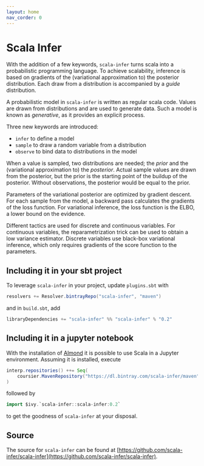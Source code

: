 ```yaml
---
layout: home
nav_corder: 0
---
```


# Scala Infer
With the addition of a few keywords, `scala-infer` turns scala into a probabilistic programming language.
To achieve scalability, inference is based on gradients of the (variational approximation to) the
posterior distribution.  Each draw from a distribution is accompanied by a *guide* distribution.

A probabilistic model in `scala-infer` is written as regular scala code.  Values are drawn from
distributions and are used to generate data.  Such a model is known as *generative*, as it provides
an explicit process.

Three new keywords are introduced:
* `infer` to define a model
* `sample` to draw a random variable from a distribution
* `observe` to bind data to distributions in the model

When a value is sampled, two distributions are needed; the *prior* and the (variational
approximation to) the *posterior*.  Actual sample values are drawn from the posterior, but
the prior is the starting point of the buildup of the posterior.  Without observations, the
posterior would be equal to the prior.

Parameters of the variational posterior are optimized by gradient descent.  For each sample from
the model, a backward pass calculates the gradients of the loss function.  For variational inference,
the loss function is the ELBO, a lower bound on the evidence.

Different tactics are used for discrete and continuous variables.  For continuous variables,
the reparametrization trick can be used to obtain a low variance estimator.  Discrete variables
use black-box variational inference, which only requires gradients of the score function to the
parameters.

## Including it in your sbt project
To leverage `scala-infer` in your project, update `plugins.sbt` with
```scala
resolvers += Resolver.bintrayRepo("scala-infer", "maven")
```
and in `build.sbt`, add
```scala
libraryDependencies += "scala-infer" %% "scala-infer" % "0.2"
```

## Including it in a jupyter notebook
With the installation of [Almond](https://almond.sh/) it is possible to use
Scala in a Jupyter environment.  Assuming it is installed, execute
```scala
interp.repositories() ++= Seq(
    coursier.MavenRepository("https://dl.bintray.com/scala-infer/maven")
)
```
followed by
```scala
import $ivy.`scala-infer::scala-infer:0.2`
```
to get the goodness of `scala-infer` at your disposal.

## Source
The source for `scala-infer` can be found at [https://github.com/scala-infer/scala-infer](https://github.com/scala-infer/scala-infer).
